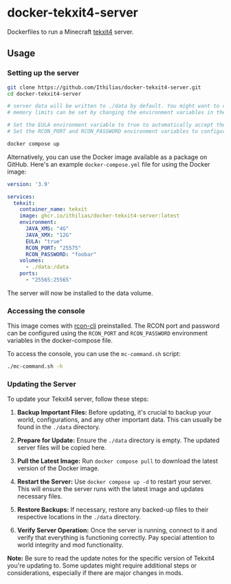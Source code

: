 # docker-tekxit4-server

Dockerfiles to run a Minecraft [tekxit4](https://www.technicpack.net/modpack/tekxit-4-official.1921233) server.

## Usage

### Setting up the server

```sh
git clone https://github.com/Ithilias/docker-tekxit4-server.git
cd docker-tekxit4-server

# server data will be written to ./data by default. You might want to change the volume before you continue.
# memory limits can be set by changing the environment variables in the compose file.

# Set the EULA environment variable to true to automatically accept the Minecraft EULA.
# Set the RCON_PORT and RCON_PASSWORD environment variables to configure the RCON port and password.

docker compose up
```

Alternatively, you can use the Docker image available as a package on GitHub.
Here's an example `docker-compose.yml` file for using the Docker image:

```yaml
version: '3.9'

services:
  tekxit:
    container_name: tekxit
    image: ghcr.io/ithilias/docker-tekxit4-server:latest
    environment:
      JAVA_XMS: "4G"
      JAVA_XMX: "12G"
      EULA: "true"
      RCON_PORT: "25575"
      RCON_PASSWORD: "foobar"
    volumes:
      - ./data:/data
    ports:
      - "25565:25565"
```

The server will now be installed to the data volume.

### Accessing the console

This image comes with [rcon-cli](https://github.com/itzg/rcon-cli) preinstalled. The RCON port and password can be configured using the `RCON_PORT` and `RCON_PASSWORD` environment variables in the docker-compose file.

To access the console, you can use the `mc-command.sh` script:

```sh
./mc-command.sh -h
```

### Updating the Server

To update your Tekxit4 server, follow these steps:

1. **Backup Important Files:** Before updating, it's crucial to backup your world, configurations, and any other important data. This can usually be found in the `./data` directory.

2. **Prepare for Update:** Ensure the `./data` directory is empty. The updated server files will be copied here.

3. **Pull the Latest Image:** Run `docker compose pull` to download the latest version of the Docker image.

4. **Restart the Server:** Use `docker compose up -d` to restart your server. This will ensure the server runs with the latest image and updates necessary files.

5. **Restore Backups:** If necessary, restore any backed-up files to their respective locations in the `./data` directory.

6. **Verify Server Operation:** Once the server is running, connect to it and verify that everything is functioning correctly. Pay special attention to world integrity and mod functionality.

**Note:** Be sure to read the update notes for the specific version of Tekxit4 you're updating to. Some updates might require additional steps or considerations, especially if there are major changes in mods.
